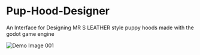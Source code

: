 # Pup-Hood-Designer
An Interface for Designing MR S LEATHER style puppy hoods made with the godot game engine

![Demo Image 001](/repository/Demo001.png?raw=true "Demo Image 001")
